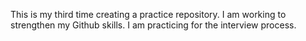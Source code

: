 This is my third time creating a practice repository. I am working to strengthen my Github skills.
I am practicing for the interview process.